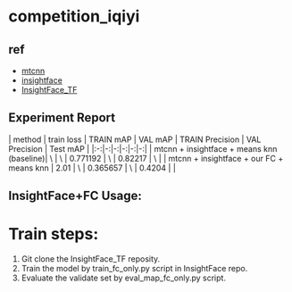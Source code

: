 # competition_iqiyi
## ref
- [mtcnn](https://github.com/pangyupo/mxnet_mtcnn_face_detection.git)
- [insightface](https://github.com/deepinsight/insightface)
- [InsightFace_TF](https://github.com/auroua/InsightFace_TF)

## Experiment Report

|  method   |   train loss | TRAIN mAP | VAL mAP | TRAIN Precision | VAL Precision | Test mAP |
|:-:|-:|-:|-:|-:|-:|
| mtcnn + insightface + means knn (baseline)| \ | \ | 0.771192 | \ | 0.82217 | \ |
| mtcnn + insightface + our FC + means knn | 2.01 | \ | 0.365657 | \ | 0.4204 | \| 

## InsightFace+FC Usage:
# Train steps:
1. Git clone the InsightFace_TF reposity.
2. Train the model by train_fc_only.py script in InsightFace repo.
3. Evaluate the validate set by eval_map_fc_only.py script.
